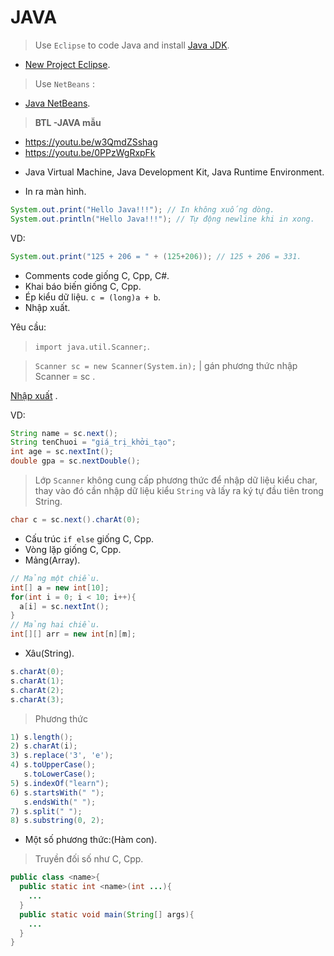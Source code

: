 # JAVA
>Use `Eclipse` to code Java and install [Java JDK](https://www.oracle.com/java/technologies/downloads/).
- [New Project Eclipse](https://www.youtube.com/watch?v=uksb46znL58). 

>Use `NetBeans` :
- [Java NetBeans](https://www3.ntu.edu.sg/home/ehchua/programming/howto/netbeans_howto.html). 

> **BTL -JAVA mẫu**

  * https://youtu.be/w3QmdZSshag
  * https://youtu.be/0PPzWgRxpFk

- Java Virtual Machine, Java Development Kit, Java Runtime Environment.

- In ra màn hình.

```java
System.out.print("Hello Java!!!"); // In không xuống dòng.
System.out.println("Hello Java!!!"); // Tự động newline khi in xong.
```
VD:

```java
System.out.print("125 + 206 = " + (125+206)); // 125 + 206 = 331.
```

- Comments code giống C, Cpp, C#.
- Khai báo biến giống C, Cpp.
- Ép kiểu dữ liệu. `c = (long)a + b`.
- Nhập xuất.

Yêu cầu: 
>`import java.util.Scanner;`.

>`Scanner sc = new Scanner(System.in);` | gán phương thức nhập Scanner = sc .

[Nhập xuất](https://loda.me/articles/jav4-nhap-xuat-du-lieu-trong-java) .

VD:

```java
String name = sc.next();
String tenChuoi = "giá_trị_khởi_tạo";
int age = sc.nextInt();
double gpa = sc.nextDouble();
```

> Lớp `Scanner` không cung cấp phương thức để nhập dữ liệu kiểu char, thay vào đó cần nhập dữ liệu kiểu `String` và lấy ra ký tự đầu tiên trong String.

```java
char c = sc.next().charAt(0);
```

- Cấu trúc `if else` giống C, Cpp.
- Vòng lặp giống C, Cpp.
- Mảng(Array).

```java
// Mảng một chiều.
int[] a = new int[10];
for(int i = 0; i < 10; i++){
  a[i] = sc.nextInt();
}
// Mảng hai chiều.
int[][] arr = new int[n][m];
```

- Xâu(String).

```java
s.charAt(0);
s.charAt(1);
s.charAt(2);
s.charAt(3);
```

> Phương thức

```java
1) s.length();
2) s.charAt(i);
3) s.replace('3', 'e');
4) s.toUpperCase();
   s.toLowerCase();
5) s.indexOf("learn");
6) s.startsWith(" ");
   s.endsWith(" ");
7) s.split(" ");
8) s.substring(0, 2);
```

- Một số phương thức:(Hàm con).
>Truyền đối số như C, Cpp.

```java
public class <name>{
  public static int <name>(int ...){
    ...
  }
  public static void main(String[] args){
    ...
  }
}
```

